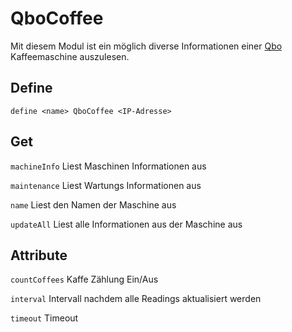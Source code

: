 # QboCoffee


Mit diesem Modul ist ein möglich diverse Informationen einer [Qbo](http://qbo.coffee) Kaffeemaschine auszulesen.

## Define

```define <name> QboCoffee <IP-Adresse>```

## Get

```machineInfo```
Liest Maschinen Informationen aus        
  
```maintenance```
Liest Wartungs Informationen aus

```name```
Liest den Namen der Maschine aus
 
 ```updateAll```
Liest alle Informationen aus der Maschine aus


## Attribute

```countCoffees```
Kaffe Zählung Ein/Aus

```interval```
Intervall nachdem alle Readings aktualisiert werden</li>

```timeout```
Timeout
